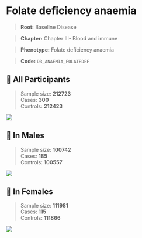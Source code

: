 # Folate deficiency anaemia

> **Root:** Baseline Disease  

> **Chapter:** Chapter III- Blood and immune  

> **Phenotype:** Folate deficiency anaemia  

> **Code:** `D3_ANAEMIA_FOLATEDEF`

## 🧪 All Participants  
> Sample size: **212723**  
> Cases: **300**  
> Controls: **212423**
<img src="/Disease/Figures/ALL/Incidence/D3_ANAEMIA_FOLATEDEF.png"/>
<CsvTable src="/Disease/Data/ALL/Incidence/COX_D3_ANAEMIA_FOLATEDEF.csv" label="🔍 View full results" />

## 👨 In Males  
> Sample size: **100742**  
> Cases: **185**  
> Controls: **100557**
<img src="/Disease/Figures/Male/Incidence/D3_ANAEMIA_FOLATEDEF.png"/>
<CsvTable src="/Disease/Data/Male/Incidence/COX_D3_ANAEMIA_FOLATEDEF.csv" label="🔍 View full results" />

## 👩 In Females  
> Sample size: **111981**  
> Cases: **115**  
> Controls: **111866**
<img src="/Disease/Figures/Female/Incidence/D3_ANAEMIA_FOLATEDEF.png"/>
<CsvTable src="/Disease/Data/Female/Incidence/COX_D3_ANAEMIA_FOLATEDEF.csv" label="🔍 View full results" />
